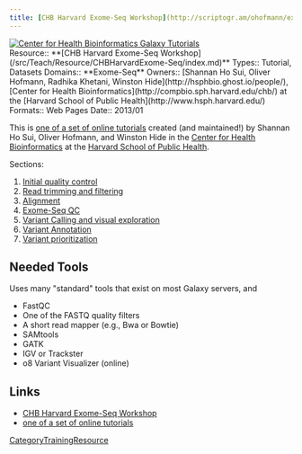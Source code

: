 ```yaml
---
title: [CHB Harvard Exome-Seq Workshop](http://scriptogr.am/ohofmann/exome-seq)
---
```

<div class='center'><a href='http://scriptogr.am/ohofmann/about'><img src="/src/images/Logos/CHBHarvard.png" alt="Center for Health Bioinformatics Galaxy Tutorials"  /></a></div>





<div class='deploymentbox'>
 Resource:: **[CHB Harvard Exome-Seq Workshop](/src/Teach/Resource/CHBHarvardExome-Seq/index.md)**
 Types:: Tutorial, Datasets
 Domains:: **Exome-Seq** 
 Owners:: [Shannan Ho Sui, Oliver Hofmann, Radhika Khetani, Winston Hide](http://hsphbio.ghost.io/people/), [Center for Health Bioinformatics](http://compbio.sph.harvard.edu/chb/) at the [Harvard School of Public Health](http://www.hsph.harvard.edu/) 
 Formats:: Web Pages  
 Date:: 2013/01
</div>

This is [one of a set of online tutorials](http://scriptogr.am/ohofmann/about) created (and maintained!) by Shannan Ho Sui, Oliver Hofmann, and Winston Hide in the [Center for Health Bioinformatics](http://compbio.sph.harvard.edu/chb/) at the [Harvard School of Public Health](http://www.hsph.harvard.edu/).

Sections:

1. [Initial quality control](http://scriptogr.am/ohofmann/post/exome-seq-quality-control)
1. [Read trimming and filtering](http://scriptogr.am/ohofmann/post/chip-seq-trimming-and-filtering)
1. [Alignment](http://scriptogr.am/ohofmann/post/exome-seq-alignment)
1. [Exome-Seq QC](http://scriptogr.am/ohofmann/post/exome-seq-second-qc)
1. [Variant Calling and visual exploration](http://scriptogr.am/ohofmann/post/exome-seq-variant-calling-and-visualization)
1. [Variant Annotation](http://scriptogr.am/ohofmann/post/exome-seq-variant-annotation-and-filtering)
1. [Variant prioritization](http://scriptogr.am/ohofmann/post/exome-seq-snp-prioritization)

## Needed Tools

Uses many "standard" tools that exist on most Galaxy servers, and

* FastQC
* One of the FASTQ quality filters
* A short read mapper (e.g., Bwa or Bowtie)
* SAMtools
* GATK
* IGV or Trackster
* o8 Variant Visualizer (online)

## Links

* [CHB Harvard Exome-Seq Workshop](http://scriptogr.am/ohofmann/exome-seq)
* [one of a set of online tutorials](http://scriptogr.am/ohofmann/about)

[CategoryTrainingResource](/src/CategoryTrainingResource/index.md)
